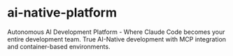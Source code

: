 # ai-native-platform
Autonomous AI Development Platform - Where Claude Code becomes your entire development team. True AI-Native development with MCP integration and container-based environments.
